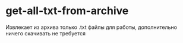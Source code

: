 # get-all-txt-from-archive

Извлекает из архива только .txt файлы для работы, дополнительно ничего скачивать не требуется
